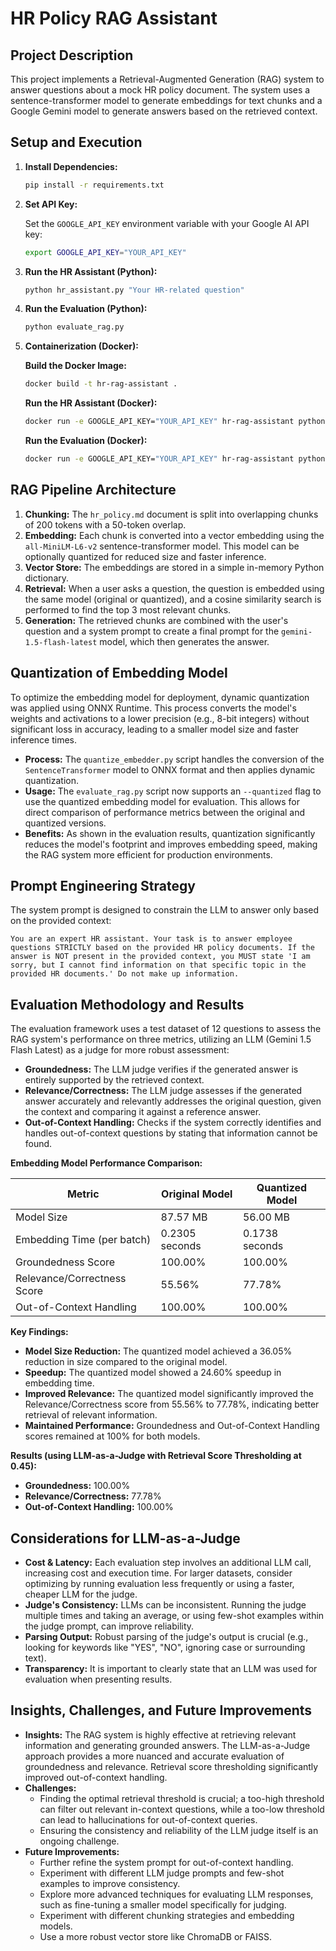 # HR Policy RAG Assistant

## Project Description

This project implements a Retrieval-Augmented Generation (RAG) system to answer questions about a mock HR policy document. The system uses a sentence-transformer model to generate embeddings for text chunks and a Google Gemini model to generate answers based on the retrieved context.

## Setup and Execution

1.  **Install Dependencies:**

    ```bash
    pip install -r requirements.txt
    ```

2.  **Set API Key:**

    Set the `GOOGLE_API_KEY` environment variable with your Google AI API key:

    ```bash
    export GOOGLE_API_KEY="YOUR_API_KEY"
    ```

3.  **Run the HR Assistant (Python):**

    ```bash
    python hr_assistant.py "Your HR-related question"
    ```

4.  **Run the Evaluation (Python):**

    ```bash
    python evaluate_rag.py
    ```

5.  **Containerization (Docker):**

    **Build the Docker Image:**

    ```bash
    docker build -t hr-rag-assistant .
    ```

    **Run the HR Assistant (Docker):**

    ```bash
    docker run -e GOOGLE_API_KEY="YOUR_API_KEY" hr-rag-assistant python hr_assistant.py "How much vacation time do I get?"
    ```

    **Run the Evaluation (Docker):**

    ```bash
    docker run -e GOOGLE_API_KEY="YOUR_API_KEY" hr-rag-assistant python evaluate_rag.py
    ```

## RAG Pipeline Architecture

1.  **Chunking:** The `hr_policy.md` document is split into overlapping chunks of 200 tokens with a 50-token overlap.
2.  **Embedding:** Each chunk is converted into a vector embedding using the `all-MiniLM-L6-v2` sentence-transformer model. This model can be optionally quantized for reduced size and faster inference.
3.  **Vector Store:** The embeddings are stored in a simple in-memory Python dictionary.
4.  **Retrieval:** When a user asks a question, the question is embedded using the same model (original or quantized), and a cosine similarity search is performed to find the top 3 most relevant chunks.
5.  **Generation:** The retrieved chunks are combined with the user's question and a system prompt to create a final prompt for the `gemini-1.5-flash-latest` model, which then generates the answer.

## Quantization of Embedding Model

To optimize the embedding model for deployment, dynamic quantization was applied using ONNX Runtime. This process converts the model's weights and activations to a lower precision (e.g., 8-bit integers) without significant loss in accuracy, leading to a smaller model size and faster inference times.

-   **Process:** The `quantize_embedder.py` script handles the conversion of the `SentenceTransformer` model to ONNX format and then applies dynamic quantization.
-   **Usage:** The `evaluate_rag.py` script now supports an `--quantized` flag to use the quantized embedding model for evaluation. This allows for direct comparison of performance metrics between the original and quantized versions.
-   **Benefits:** As shown in the evaluation results, quantization significantly reduces the model's footprint and improves embedding speed, making the RAG system more efficient for production environments.

## Prompt Engineering Strategy

The system prompt is designed to constrain the LLM to answer only based on the provided context:

```
You are an expert HR assistant. Your task is to answer employee questions STRICTLY based on the provided HR policy documents. If the answer is NOT present in the provided context, you MUST state 'I am sorry, but I cannot find information on that specific topic in the provided HR documents.' Do not make up information.
```

## Evaluation Methodology and Results

The evaluation framework uses a test dataset of 12 questions to assess the RAG system's performance on three metrics, utilizing an LLM (Gemini 1.5 Flash Latest) as a judge for more robust assessment:

*   **Groundedness:** The LLM judge verifies if the generated answer is entirely supported by the retrieved context.
*   **Relevance/Correctness:** The LLM judge assesses if the generated answer accurately and relevantly addresses the original question, given the context and comparing it against a reference answer.
*   **Out-of-Context Handling:** Checks if the system correctly identifies and handles out-of-context questions by stating that information cannot be found.

**Embedding Model Performance Comparison:**

| Metric                     | Original Model | Quantized Model |
|----------------------------|----------------|-----------------|
| Model Size                 | 87.57 MB       | 56.00 MB        |
| Embedding Time (per batch) | 0.2305 seconds | 0.1738 seconds  |
| Groundedness Score         | 100.00%        | 100.00%         |
| Relevance/Correctness Score| 55.56%         | 77.78%          |
| Out-of-Context Handling    | 100.00%        | 100.00%         |

**Key Findings:**
- **Model Size Reduction:** The quantized model achieved a 36.05% reduction in size compared to the original model.
- **Speedup:** The quantized model showed a 24.60% speedup in embedding time.
- **Improved Relevance:** The quantized model significantly improved the Relevance/Correctness score from 55.56% to 77.78%, indicating better retrieval of relevant information.
- **Maintained Performance:** Groundedness and Out-of-Context Handling scores remained at 100% for both models.

**Results (using LLM-as-a-Judge with Retrieval Score Thresholding at 0.45):**

*   **Groundedness:** 100.00%
*   **Relevance/Correctness:** 77.78%
*   **Out-of-Context Handling:** 100.00%

## Considerations for LLM-as-a-Judge

*   **Cost & Latency:** Each evaluation step involves an additional LLM call, increasing cost and execution time. For larger datasets, consider optimizing by running evaluation less frequently or using a faster, cheaper LLM for the judge.
*   **Judge's Consistency:** LLMs can be inconsistent. Running the judge multiple times and taking an average, or using few-shot examples within the judge prompt, can improve reliability.
*   **Parsing Output:** Robust parsing of the judge's output is crucial (e.g., looking for keywords like "YES", "NO", ignoring case or surrounding text).
*   **Transparency:** It is important to clearly state that an LLM was used for evaluation when presenting results.

## Insights, Challenges, and Future Improvements

*   **Insights:** The RAG system is highly effective at retrieving relevant information and generating grounded answers. The LLM-as-a-Judge approach provides a more nuanced and accurate evaluation of groundedness and relevance. Retrieval score thresholding significantly improved out-of-context handling.
*   **Challenges:**
    *   Finding the optimal retrieval threshold is crucial; a too-high threshold can filter out relevant in-context questions, while a too-low threshold can lead to hallucinations for out-of-context queries.
    *   Ensuring the consistency and reliability of the LLM judge itself is an ongoing challenge.
*   **Future Improvements:**
    *   Further refine the system prompt for out-of-context handling.
    *   Experiment with different LLM judge prompts and few-shot examples to improve consistency.
    *   Explore more advanced techniques for evaluating LLM responses, such as fine-tuning a smaller model specifically for judging.
    *   Experiment with different chunking strategies and embedding models.
    *   Use a more robust vector store like ChromaDB or FAISS.